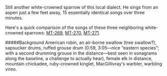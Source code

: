 Still another white-crowned sparrow of this local dialect. He sings from an aspen just a few feet away, 15 essentially identical songs over three minutes. 

Here's a quick comparison of the songs of these three neighboring white-crowned sparrows: [MT-269](http://listeningtoacontinentsing.com/recording.php?page=MT-269), [MT-270](http://listeningtoacontinentsing.com/recording.php?page=MT-270), [MT-271](http://listeningtoacontinentsing.com/recording.php?page=MT-271).

#####Background
American robin, an air-borne swallow (tree swallow?), sapsucker drums, ruffed grouse drum (0:59, 3:05—nice “eastern species”; with a second drumming grouse in the distance—best seen in sonagrams along the baseline, a challenge to actually hear), female elk in distance, mountain chickadee, ruby-crowned kinglet, MacGillivray's warbler, warbling vireo. 
